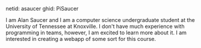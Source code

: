 netid: asaucer
ghid: PiSaucer

I am Alan Saucer and I am a computer science undergraduate student at the University of Tennessee at Knoxville. I don't have much experience with programming in teams, however, I am excited to learn more about it. I am interested in creating a webapp of some sort for this course.
